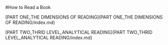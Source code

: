 #How to Read a Book

[PART ONE_THE DIMENSIONS OF READING](PART ONE_THE DIMENSIONS OF READING/index.md)

[PART TWO_THRID LEVEL_ANALYTICAL READING](PART TWO_THRID LEVEL_ANALYTICAL READING/index.md)

